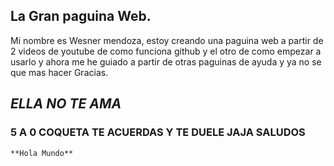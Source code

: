## La Gran paguina Web.

Mi nombre es Wesner mendoza, estoy creando una paguina web a partir de 2 videos de youtube de como funciona github y el otro de como empezar a usarlo y ahora me he guiado a partir de otras paguinas de ayuda y ya no se que mas hacer Gracias.

## _ELLA NO TE AMA_
### 5 A 0  COQUETA TE ACUERDAS Y TE DUELE JAJA SALUDOS

`**Hola Mundo**`



